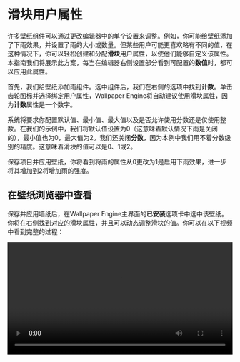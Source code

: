 # 滑块用户属性

许多壁纸组件可以通过更改编辑器中的单个设置来调整。例如，你可能给壁纸添加了下雨效果，并设置了雨的大小或数量。但某些用户可能更喜欢略有不同的值，在这种情况下，你可以轻松创建和分配**滑块**用户属性，以使他们能够自定义该属性。本指南我们将展示此方案，每当在编辑器右侧设置部分看到可配置的**数值**时，都可以应用此属性。

首先，我们给壁纸添加雨组件。选中组件后，我们在右侧的选项中找到**计数**。单击齿轮图标并选择绑定用户属性，Wallpaper Engine将自动建议使用滑块属性，因为**计数**属性是一个数字。

系统将要求你配置默认值、最小值、最大值以及是否允许使用分数还是仅使用整数。在我们的示例中，我们将默认值设置为0（这意味着默认情况下雨是关闭的），最小值也为0，最大值为2。我们还关闭**分数**，因为本例中我们用不着分数级别的精度。这意味着滑块的值可以是0、1或2。

保存项目并应用壁纸，你将看到将雨的属性从0更改为1是启用下雨效果，进一步将其增加到2将增加雨的强度。

## 在壁纸浏览器中查看

保存并应用墙纸后，在Wallpaper Engine主界面的**已安装**选项卡中选中该壁纸。你将在右侧找到对应的滑块属性，并且可以动态调整滑块的值。你可以在以下视频中看到完整的过程：

<video width="100%" controls>
  <source :src="$withBase('/videos/slider_property.mp4')" type="video/mp4">
  Your browser does not support the video tag.
</video>
